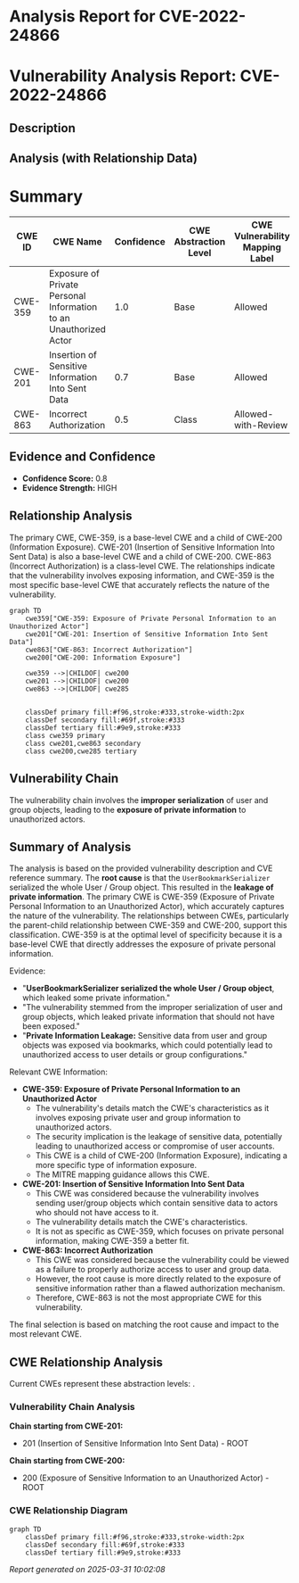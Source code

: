 # Analysis Report for CVE-2022-24866

# Vulnerability Analysis Report: CVE-2022-24866

## Description



## Analysis (with Relationship Data)

# Summary
| CWE ID | CWE Name | Confidence | CWE Abstraction Level | CWE Vulnerability Mapping Label | CWE-Vulnerability Mapping Notes |
|---|---|---|---|---|---|
| CWE-359 | Exposure of Private Personal Information to an Unauthorized Actor | 1.0 | Base | Allowed | Primary CWE |
| CWE-201 | Insertion of Sensitive Information Into Sent Data | 0.7 | Base | Allowed | Secondary Candidate |
| CWE-863 | Incorrect Authorization | 0.5 | Class | Allowed-with-Review | Secondary Candidate |

## Evidence and Confidence

*   **Confidence Score:** 0.8
*   **Evidence Strength:** HIGH

## Relationship Analysis
The primary CWE, CWE-359, is a base-level CWE and a child of CWE-200 (Information Exposure). CWE-201 (Insertion of Sensitive Information Into Sent Data) is also a base-level CWE and a child of CWE-200. CWE-863 (Incorrect Authorization) is a class-level CWE. The relationships indicate that the vulnerability involves exposing information, and CWE-359 is the most specific base-level CWE that accurately reflects the nature of the vulnerability.

```mermaid
graph TD
    cwe359["CWE-359: Exposure of Private Personal Information to an Unauthorized Actor"]
    cwe201["CWE-201: Insertion of Sensitive Information Into Sent Data"]
    cwe863["CWE-863: Incorrect Authorization"]
    cwe200["CWE-200: Information Exposure"]
    
    cwe359 -->|CHILDOF| cwe200
    cwe201 -->|CHILDOF| cwe200
    cwe863 -->|CHILDOF| cwe285
    

    classDef primary fill:#f96,stroke:#333,stroke-width:2px
    classDef secondary fill:#69f,stroke:#333
    classDef tertiary fill:#9e9,stroke:#333
    class cwe359 primary
    class cwe201,cwe863 secondary
    class cwe200,cwe285 tertiary
```

## Vulnerability Chain
The vulnerability chain involves the **improper serialization** of user and group objects, leading to the **exposure of private information** to unauthorized actors.

## Summary of Analysis
The analysis is based on the provided vulnerability description and CVE reference summary. The **root cause** is that the `UserBookmarkSerializer` serialized the whole User / Group object. This resulted in the **leakage of private information**. The primary CWE is CWE-359 (Exposure of Private Personal Information to an Unauthorized Actor), which accurately captures the nature of the vulnerability. The relationships between CWEs, particularly the parent-child relationship between CWE-359 and CWE-200, support this classification. CWE-359 is at the optimal level of specificity because it is a base-level CWE that directly addresses the exposure of private personal information.

Evidence:

*   "**UserBookmarkSerializer serialized the whole User / Group object**, which leaked some private information."
*   "The vulnerability stemmed from the improper serialization of user and group objects, which leaked private information that should not have been exposed."
*   "**Private Information Leakage:** Sensitive data from user and group objects was exposed via bookmarks, which could potentially lead to unauthorized access to user details or group configurations."

Relevant CWE Information:

*   **CWE-359: Exposure of Private Personal Information to an Unauthorized Actor**
    *   The vulnerability's details match the CWE's characteristics as it involves exposing private user and group information to unauthorized actors.
    *   The security implication is the leakage of sensitive data, potentially leading to unauthorized access or compromise of user accounts.
    *   This CWE is a child of CWE-200 (Information Exposure), indicating a more specific type of information exposure.
    *   The MITRE mapping guidance allows this CWE.
*   **CWE-201: Insertion of Sensitive Information Into Sent Data**
    *   This CWE was considered because the vulnerability involves sending user/group objects which contain sensitive data to actors who should not have access to it.
    *   The vulnerability details match the CWE's characteristics.
    *   It is not as specific as CWE-359, which focuses on private personal information, making CWE-359 a better fit.
*   **CWE-863: Incorrect Authorization**
    *   This CWE was considered because the vulnerability could be viewed as a failure to properly authorize access to user and group data.
    *   However, the root cause is more directly related to the exposure of sensitive information rather than a flawed authorization mechanism.
    *   Therefore, CWE-863 is not the most appropriate CWE for this vulnerability.

The final selection is based on matching the root cause and impact to the most relevant CWE.


## CWE Relationship Analysis

Current CWEs represent these abstraction levels: .


### Vulnerability Chain Analysis

**Chain starting from CWE-201:**
- 201 (Insertion of Sensitive Information Into Sent Data) - ROOT


**Chain starting from CWE-200:**
- 200 (Exposure of Sensitive Information to an Unauthorized Actor) - ROOT



### CWE Relationship Diagram

```mermaid
graph TD
    classDef primary fill:#f96,stroke:#333,stroke-width:2px
    classDef secondary fill:#69f,stroke:#333
    classDef tertiary fill:#9e9,stroke:#333
```



*Report generated on 2025-03-31 10:02:08*
